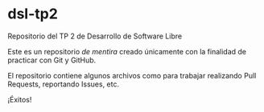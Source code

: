 # dsl-tp2
Repositorio del TP 2 de Desarrollo de Software Libre

Este es un repositorio *de mentira* creado únicamente con la finalidad de practicar con Git y GitHub.

El repositorio contiene algunos archivos como para trabajar realizando Pull Requests, reportando Issues, etc.

¡Éxitos!
